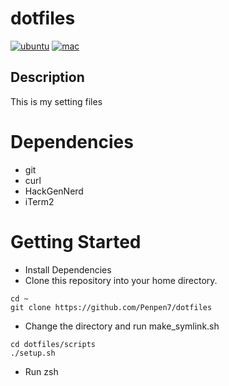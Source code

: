 # dotfiles
[![ubuntu](https://github.com/Penpen7/dotfiles/actions/workflows/ubuntu.yml/badge.svg)](https://github.com/Penpen7/dotfiles/actions/workflows/ubuntu.yml)
[![mac](https://github.com/Penpen7/dotfiles/actions/workflows/mac.yml/badge.svg)](https://github.com/Penpen7/dotfiles/actions/workflows/mac.yml)
## Description
This is my setting files

# Dependencies
- git
- curl
- HackGenNerd
- iTerm2

# Getting Started
- Install Dependencies
- Clone this repository into your home directory.
```
cd ~
git clone https://github.com/Penpen7/dotfiles
```
- Change the directory and run make_symlink.sh
```
cd dotfiles/scripts
./setup.sh
```
- Run zsh
